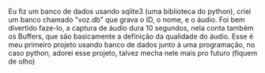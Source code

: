 Eu fiz um banco de dados usando sqlite3 (uma biblioteca do python),  criei um banco chamado "voz.db" que grava o ID, o nome, e o áudio. Foi bem divertido faze-lo, a captura de áudio dura 10 segundos, nela conta também os Buffers, que são basicamente a definição da qualidade do áudio. Esse é meu primeiro projeto usando banco de dados junto à uma programação, no caso python, adorei esse projeto, talvez mecha nele mais pro futuro (fiquem de olho)
